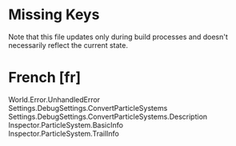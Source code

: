 # Missing Keys
Note that this file updates only during build processes and doesn't necessarily reflect the current state.

# French [fr]
World.Error.UnhandledError  
Settings.DebugSettings.ConvertParticleSystems  
Settings.DebugSettings.ConvertParticleSystems.Description  
Inspector.ParticleSystem.BasicInfo  
Inspector.ParticleSystem.TrailInfo  

